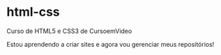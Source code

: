 # html-css
Curso de HTML5 e CSS3 de CursoemVideo

Estou aprendendo a criar sites e agora vou gerenciar meus repositórios!
